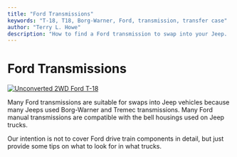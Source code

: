 ```yaml
---
title: "Ford Transmissions"
keywords: "T-18, T18, Borg-Warner, Ford, transmission, transfer case"
author: "Terry L. Howe"
description: "How to find a Ford transmission to swap into your Jeep.  Ford trucks are plentiful and many use heavy duty drive train components suitable for swaps into Jeep trucks."
---
```

# Ford Transmissions

[![Unconverted 2WD Ford T-18](../../../../img/transmission/updates/fordt18/ford2wdt18_.jpg)](../../../../img/transmission/updates/fordt18/ford2wdt18.jpg) 

Many Ford transmissions are suitable for swaps into Jeep vehicles because many Jeeps used Borg-Warner and Tremec transmissions. Many Ford manual transmissions are compatible with the bell housings used on Jeep trucks.

Our intention is not to cover Ford drive train components in detail, but just provide some tips on what to look for in what trucks.